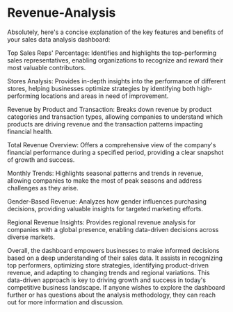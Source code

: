 # Revenue-Analysis
Absolutely, here's a concise explanation of the key features and benefits of your sales data analysis dashboard:

Top Sales Reps' Percentage: Identifies and highlights the top-performing sales representatives, enabling organizations to recognize and reward their most valuable contributors.

Stores Analysis: Provides in-depth insights into the performance of different stores, helping businesses optimize strategies by identifying both high-performing locations and areas in need of improvement.

Revenue by Product and Transaction: Breaks down revenue by product categories and transaction types, allowing companies to understand which products are driving revenue and the transaction patterns impacting financial health.

Total Revenue Overview: Offers a comprehensive view of the company's financial performance during a specified period, providing a clear snapshot of growth and success.

Monthly Trends: Highlights seasonal patterns and trends in revenue, allowing companies to make the most of peak seasons and address challenges as they arise.

Gender-Based Revenue: Analyzes how gender influences purchasing decisions, providing valuable insights for targeted marketing efforts.

Regional Revenue Insights: Provides regional revenue analysis for companies with a global presence, enabling data-driven decisions across diverse markets.

Overall, the dashboard empowers businesses to make informed decisions based on a deep understanding of their sales data. It assists in recognizing top performers, optimizing store strategies, identifying product-driven revenue, and adapting to changing trends and regional variations. This data-driven approach is key to driving growth and success in today's competitive business landscape. If anyone wishes to explore the dashboard further or has questions about the analysis methodology, they can reach out for more information and discussion.
